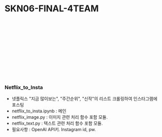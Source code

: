 # SKN06-FINAL-4TEAM
<br><br><br><br><br><br><br><br><br><br><br>

### Netflix_to_Insta
- 넷플릭스 "지금 많이보는", "주간순위", "신작"의 리스트 크롤링하여 인스타그램에 포스팅
- netflix_to_insta.ipynb : 메인
- netflix_image.py : 이미지 관련 처리 함수 포함 모듈.
- netflix_text.py : 텍스트 관련 처리 함수 포함 모듈.
- 필요사항 : OpenAI API키. Instagram id, pw.
  
